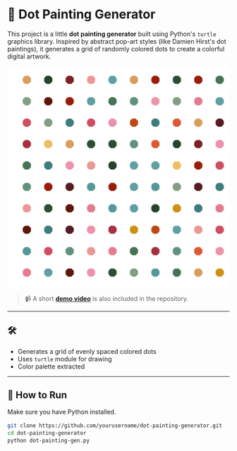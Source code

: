 # 🎨 Dot Painting Generator 

This project is a little **dot painting generator** built using Python's `turtle` graphics library. Inspired by abstract pop-art styles (like Damien Hirst's dot paintings), it generates a grid of randomly colored dots to create a colorful digital artwork.

![Dot Painting Screenshot](image.png)

> 📹 A short [**demo video**](demo.mp4) is also included in the repository.

---

## 🛠 

- Generates a grid of evenly spaced colored dots
- Uses `turtle` module for drawing
- Color palette extracted

---

## 📂 How to Run

Make sure you have Python installed.

```bash
git clone https://github.com/yourusername/dot-painting-generator.git
cd dot-painting-generator
python dot-painting-gen.py
